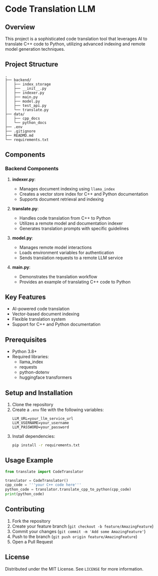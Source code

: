 # Code Translation LLM

## Overview

This project is a sophisticated code translation tool that leverages AI to translate C++ code to Python, utilizing advanced indexing and remote model generation techniques.

## Project Structure

```
.
├── backend/
│   ├── index_storage
│   ├── __init__.py
│   ├── indexer.py
│   ├── main.py
│   ├── model.py
│   ├── test_api.py
│   └── translate.py
├── data/
│   ├── cpp_docs
│   └── python_docs
├── .env
├── .gitignore
├── READMD.md
└── requirements.txt
```

## Components

### Backend Components

1. **indexer.py**: 
   - Manages document indexing using `llama_index`
   - Creates a vector store index for C++ and Python documentation
   - Supports document retrieval and indexing

2. **translate.py**:
   - Handles code translation from C++ to Python
   - Utilizes a remote model and documentation indexer
   - Generates translation prompts with specific guidelines

3. **model.py**:
   - Manages remote model interactions
   - Loads environment variables for authentication
   - Sends translation requests to a remote LLM service

4. **main.py**:
   - Demonstrates the translation workflow
   - Provides an example of translating C++ code to Python

## Key Features

- AI-powered code translation
- Vector-based document indexing
- Flexible translation system
- Support for C++ and Python documentation

## Prerequisites

- Python 3.8+
- Required libraries:
  - llama_index
  - requests
  - python-dotenv
  - huggingface transformers

## Setup and Installation

1. Clone the repository
2. Create a `.env` file with the following variables:
   ```
   LLM_URL=your_llm_service_url
   LLM_USERNAME=your_username
   LLM_PASSWORD=your_password
   ```
3. Install dependencies:
   ```bash
   pip install -r requirements.txt
   ```

## Usage Example

```python
from translate import CodeTranslator

translator = CodeTranslator()
cpp_code = '''your C++ code here'''
python_code = translator.translate_cpp_to_python(cpp_code)
print(python_code)
```

## Contributing

1. Fork the repository
2. Create your feature branch (`git checkout -b feature/AmazingFeature`)
3. Commit your changes (`git commit -m 'Add some AmazingFeature'`)
4. Push to the branch (`git push origin feature/AmazingFeature`)
5. Open a Pull Request

## License

Distributed under the MIT License. See `LICENSE` for more information.